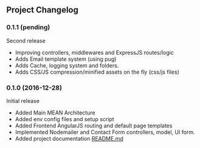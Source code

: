 ## Project Changelog

<a name="0.1.1"></a>
### 0.1.1  (pending)

Second release
* Improving controllers, middlewares and ExpressJS routes/logic
* Adds Email template system (using pug)
* Adds Cache, logging system and folders.
* Adds CSS/JS compression/minified assets on the fly (css/js files)

<a name="0.1.0"></a>
### 0.1.0  (2016-12-28)

Initial release
* Added Main MEAN Architecture
* Added env config files and setup script
* Added Frontend AngularJS routing and default page templates
* Implemented Nodemailer and Contact Form controllers, model, UI form.
* Added project documentation [README.md](README.md)